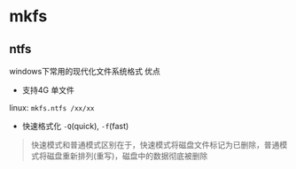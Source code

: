 # mkfs
## ntfs 
windows下常用的现代化文件系统格式
优点
- 支持4G 单文件

linux: `mkfs.ntfs /xx/xx`
- 快速格式化 `-Q`(quick), `-f`(fast)

> 快速模式和普通模式区别在于，快速模式将磁盘文件标记为已删除，普通模式将磁盘重新排列(重写)，磁盘中的数据彻底被删除
